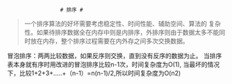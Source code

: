                      # 排序 #


> 一个排序算法的好坏需要考虑稳定性、时间性能、辅助空间、算法的
复杂性。如果待排序数据全在内存中则是内排序，外排序则由于数据太多不能同时放在内存，整个排序过程需要在内外存之间多次交换数据。

冒泡排序：两两比较数据，如果反序则交换，直到没有反序的数据为止。
当排序表本身就有序时用改进的冒泡排序比较n-1次，时间复杂度为O(1),
当最坏的情况下，比较1+2+3+.....+（n-1）=n(n-1)/2,所以时间复杂度为O(n2)

